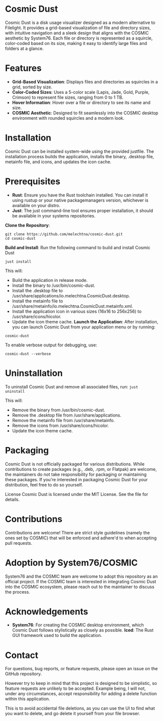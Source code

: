 # Cosmic Dust

Cosmic Dust is a disk usage visualizer designed as a modern alternative to Filelight. It provides a grid-based visualization of file and directory sizes, with intuitive navigation and a sleek design that aligns with the COSMIC aesthetic by System76. Each file or directory is represented as a squircle, color-coded based on its size, making it easy to identify large files and folders at a glance.

# Features
- **Grid-Based Visualization**: Displays files and directories as squircles in a grid, sorted by size.
- **Color-Coded Sizes**: Uses a 5-color scale (Lapis, Jade, Gold, Purple, Crimson) to represent file sizes, ranging from 0 to 1 TB.
- **Hover Information**: Hover over a file or directory to see its name and size.
- **COSMIC Aesthetic**: Designed to fit seamlessly into the COSMIC desktop environment with rounded squircles and a modern look.

# Installation
Cosmic Dust can be installed system-wide using the provided justfile. The installation process builds the application, installs the binary, .desktop file, metainfo file, and icons, and updates the icon cache.

# Prerequisites
- **Rust**: Ensure you have the Rust toolchain installed. You can install it using rustup or your native packagemanagers version, whichever is available on your distro.
- **Just**: The just command-line tool ensures proper installation, it should be available in your systems repositories.


**Clone the Repository**:

```
git clone https://github.com/melechtna/cosmic-dust.git
cd cosmic-dust
```
**Build and Install**: Run the following command to build and install Cosmic Dust
``` 
just install
```
This will:

- Build the application in release mode.
- Install the binary to /usr/bin/cosmic-dust.
- Install the .desktop file to /usr/share/applications/io.melechtna.CosmicDust.desktop.
- Install the metainfo file to /usr/share/metainfo/io.melechtna.CosmicDust.metainfo.xml.
- Install the application icon in various sizes (16x16 to 256x256) to /usr/share/icons/hicolor.
- Update the icon theme cache.
**Launch the Application**: After installation, you can launch Cosmic Dust from your application menu or by running:
```
cosmic-dust
```
To enable verbose output for debugging, use:
```
cosmic-dust --verbose
```
# Uninstallation
To uninstall Cosmic Dust and remove all associated files, run:
```just uninstall```

This will:

- Remove the binary from /usr/bin/cosmic-dust.
- Remove the .desktop file from /usr/share/applications.
- Remove the metainfo file from /usr/share/metainfo.
- Remove the icons from /usr/share/icons/hicolor.
- Update the icon theme cache.
# Packaging
Cosmic Dust is not officially packaged for various distributions. While contributions to create packages (e.g., .deb, .rpm, or Flatpak) are welcome, the maintainers do not take responsibility for packaging or maintaining these packages. If you’re interested in packaging Cosmic Dust for your distribution, feel free to do so yourself.

License
Cosmic Dust is licensed under the MIT License. See the  file for details.

# Contributions
Contributions are welcome! There are strict style guidelines (namely the ones set by COSMIC) that will be enforced and adhere'd to when accepting pull requests.

# Adoption by System76/COSMIC
System76 and the COSMIC team are welcome to adopt this repository as an official project. If the COSMIC team is interested in integrating Cosmic Dust into the COSMIC ecosystem, please reach out to the maintainer to discuss the process.

# Acknowledgements
- **System76**: For creating the COSMIC desktop environment, which Cosmic Dust follows stylistically as closely as possible.
**Iced**: The Rust GUI framework used to build the application.

# Contact
For questions, bug reports, or feature requests, please open an issue on the GitHub repository. 

However try to keep in mind that this project is designed to be simplistic, so feature requests are unlikely to be accepted. Example being, I will not, under any circumstances, accept responsibility for adding a delete function within this application.

This is to avoid accidental file deletions, as you can use the UI to find what you want to delete, and go delete it yourself from your file browser.
